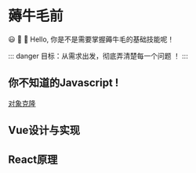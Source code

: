 # 薅牛毛前

:smiley: :tada: :100: Hello, 你是不是需要掌握薅牛毛的基础技能呢！

::: danger
目标：从需求出发，彻底弄清楚每一个问题 ！
:::

## 你不知道的Javascript !

[对象克隆](./js/clone-obj)

## Vue设计与实现

## React原理